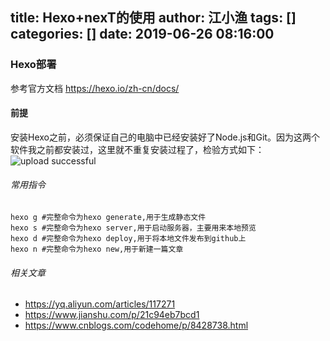 title: Hexo+nexT的使用
author: 江小渔
tags: []
categories: []
date: 2019-06-26 08:16:00
---
### Hexo部署

参考官方文档 https://hexo.io/zh-cn/docs/

#### 前提

安装Hexo之前，必须保证自己的电脑中已经安装好了Node.js和Git。因为这两个软件我之前都安装过，这里就不重复安装过程了，检验方式如下：
![upload successful](/images/pasted-0.png)

###### 常用指令

```
hexo g #完整命令为hexo generate,用于生成静态文件
hexo s #完整命令为hexo server,用于启动服务器，主要用来本地预览
hexo d #完整命令为hexo deploy,用于将本地文件发布到github上
hexo n #完整命令为hexo new,用于新建一篇文章
```


###### 相关文章
- https://yq.aliyun.com/articles/117271
- https://www.jianshu.com/p/21c94eb7bcd1
- https://www.cnblogs.com/codehome/p/8428738.html
